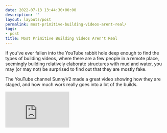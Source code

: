```yaml
---
date: 2022-07-13 13:44:30+00:00
description: ''
layout: layouts/post
permalink: most-primitive-building-videos-arent-real/
tags:
- post
title: Most Primitive Building Videos Aren't Real
---
```


If you've ever fallen into the YouTube rabbit hole deep enough to find the types of building videos, where there are a few people in a remote place, seemingly building relatively elaborate structures with mud and water, you may (or may not) be surprised to find out that they are mostly fake.

The YouTube channel SunnyV2 made a great video showing how they are staged, and how much work really goes into a lot of the builds.

<iframe width="200" height="113" src="https://www.youtube.com/embed/Hvk63LADbFc?feature=oembed" frameborder="0" allow="accelerometer; autoplay; clipboard-write; encrypted-media; gyroscope; picture-in-picture" allowfullscreen title="How Primitive Building Videos Are Staged"></iframe>